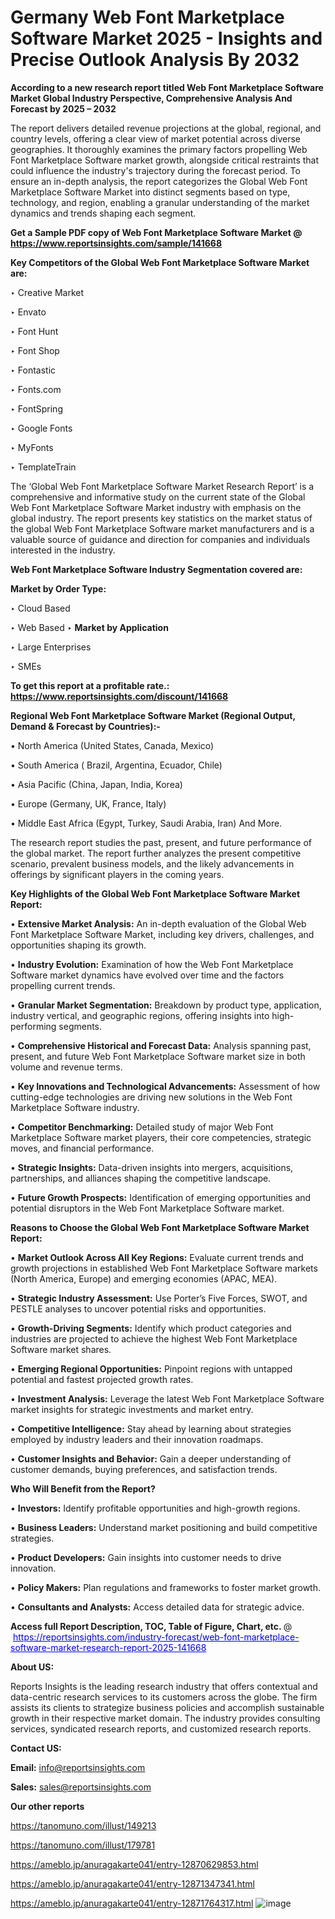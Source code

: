 # Germany Web Font Marketplace Software Market 2025 - Insights and Precise Outlook Analysis By 2032

<strong>According to a new research report titled Web Font Marketplace Software Market Global Industry Perspective, Comprehensive Analysis And Forecast by 2025 – 2032</strong>

The report delivers detailed revenue projections at the global, regional, and country levels, offering a clear view of market potential across diverse geographies. It thoroughly examines the primary factors propelling Web Font Marketplace Software market growth, alongside critical restraints that could influence the industry's trajectory during the forecast period. To ensure an in-depth analysis, the report categorizes the Global Web Font Marketplace Software Market into distinct segments based on type, technology, and region, enabling a granular understanding of the market dynamics and trends shaping each segment.

<strong>Get a Sample PDF copy of Web Font Marketplace Software Market </strong><strong>@<a href=https://www.reportsinsights.com/sample/141668 style=color:#0000ff;> https://www.reportsinsights.com/sample/141668</a></strong></font>

<strong>Key Competitors of the Global Web Font Marketplace Software Market are:</strong>

‣ Creative Market

‣ Envato

‣ Font Hunt

‣ Font Shop

‣ Fontastic

‣ Fonts.com

‣ FontSpring

‣ Google Fonts

‣ MyFonts

‣ TemplateTrain

The ‘Global Web Font Marketplace Software Market Research Report’ is a comprehensive and informative study on the current state of the Global Web Font Marketplace Software Market industry with emphasis on the global industry. The report presents key statistics on the market status of the global Web Font Marketplace Software market manufacturers and is a valuable source of guidance and direction for companies and individuals interested in the industry.

<strong>Web Font Marketplace Software Industry Segmentation covered are:</strong>

<strong>Market by Order Type: </strong>

‣ Cloud Based

‣ Web Based
‣ 
<strong>Market by Application</strong> 

‣ Large Enterprises

‣ SMEs

<strong>To get this report at a profitable rate.: <a href=https://www.reportsinsights.com/discount/141668 style=color:#0000ff;>https://www.reportsinsights.com/discount/141668</a></strong></font>

<strong>Regional Web Font Marketplace Software Market (Regional Output, Demand &amp; Forecast by Countries):-</strong>

• North America (United States, Canada, Mexico)

• South America ( Brazil, Argentina, Ecuador, Chile)

• Asia Pacific (China, Japan, India, Korea)

• Europe (Germany, UK, France, Italy)

• Middle East Africa (Egypt, Turkey, Saudi Arabia, Iran) And More.

The research report studies the past, present, and future performance of the global market. The report further analyzes the present competitive scenario, prevalent business models, and the likely advancements in offerings by significant players in the coming years.

<strong>Key Highlights of the Global Web Font Marketplace Software Market Report:</strong>

• <strong>Extensive Market Analysis:</strong> An in-depth evaluation of the Global Web Font Marketplace Software Market, including key drivers, challenges, and opportunities shaping its growth.

• <strong>Industry Evolution:</strong> Examination of how the Web Font Marketplace Software market dynamics have evolved over time and the factors propelling current trends.

• <strong>Granular Market Segmentation:</strong> Breakdown by product type, application, industry vertical, and geographic regions, offering insights into high-performing segments.

• <strong>Comprehensive Historical and Forecast Data:</strong> Analysis spanning past, present, and future Web Font Marketplace Software market size in both volume and revenue terms.

• <strong>Key Innovations and Technological Advancements:</strong> Assessment of how cutting-edge technologies are driving new solutions in the Web Font Marketplace Software industry.

• <strong>Competitor Benchmarking:</strong> Detailed study of major Web Font Marketplace Software market players, their core competencies, strategic moves, and financial performance.

• <strong>Strategic Insights:</strong> Data-driven insights into mergers, acquisitions, partnerships, and alliances shaping the competitive landscape.

• <strong>Future Growth Prospects:</strong> Identification of emerging opportunities and potential disruptors in the Web Font Marketplace Software market.

<strong>Reasons to Choose the Global Web Font Marketplace Software Market Report:</strong>

• <strong>Market Outlook Across All Key Regions:</strong> Evaluate current trends and growth projections in established Web Font Marketplace Software markets (North America, Europe) and emerging economies (APAC, MEA).

• <strong>Strategic Industry Assessment:</strong> Use Porter’s Five Forces, SWOT, and PESTLE analyses to uncover potential risks and opportunities.

• <strong>Growth-Driving Segments:</strong> Identify which product categories and industries are projected to achieve the highest Web Font Marketplace Software market shares.

• <strong>Emerging Regional Opportunities:</strong> Pinpoint regions with untapped potential and fastest projected growth rates.

• <strong>Investment Analysis:</strong> Leverage the latest Web Font Marketplace Software market insights for strategic investments and market entry.

• <strong>Competitive Intelligence:</strong> Stay ahead by learning about strategies employed by industry leaders and their innovation roadmaps.

• <strong>Customer Insights and Behavior:</strong> Gain a deeper understanding of customer demands, buying preferences, and satisfaction trends.

<strong>Who Will Benefit from the Report?</strong>

• <strong>Investors:</strong> Identify profitable opportunities and high-growth regions.

• <strong>Business Leaders:</strong> Understand market positioning and build competitive strategies.

• <strong>Product Developers:</strong> Gain insights into customer needs to drive innovation.

• <strong>Policy Makers:</strong> Plan regulations and frameworks to foster market growth.

• <strong>Consultants and Analysts:</strong> Access detailed data for strategic advice.
</ul>
<strong>Access full Report Description, TOC, Table of Figure, Chart, etc. </strong>@  <a href=https://reportsinsights.com/industry-forecast/web-font-marketplace-software-market-research-report-2025-141668 style=color:#0000ff;>https://reportsinsights.com/industry-forecast/web-font-marketplace-software-market-research-report-2025-141668</a></font>

<strong><strong>About US</strong>:</strong>

Reports Insights is the leading research industry that offers contextual and data-centric research services to its customers across the globe. The firm assists its clients to strategize business policies and accomplish sustainable growth in their respective market domain. The industry provides consulting services, syndicated research reports, and customized research reports.

<strong>Contact US:</strong>

<p class=""""><b>Email:</b> <a href=mailto:info@reportsinsights.com>info@reportsinsights.com</a></p>
<p class=""""><b>Sales:</b> <a href=mailto:sales@reportsinsights.com>sales@reportsinsights.com</a></p>

<strong>Our other reports</strong>

<a href=https://tanomuno.com/illust/149213>https://tanomuno.com/illust/149213</a>

<a href=https://tanomuno.com/illust/179781>https://tanomuno.com/illust/179781</a>

<a href=https://ameblo.jp/anuragakarte041/entry-12870629853.html>https://ameblo.jp/anuragakarte041/entry-12870629853.html</a>

<a href=https://ameblo.jp/anuragakarte041/entry-12871347341.html>https://ameblo.jp/anuragakarte041/entry-12871347341.html</a>

<a href=https://ameblo.jp/anuragakarte041/entry-12871764317.html>https://ameblo.jp/anuragakarte041/entry-12871764317.html</a>
![image](https://github.com/user-attachments/assets/2ca54d3e-6534-48a1-8251-713eb2696359)
